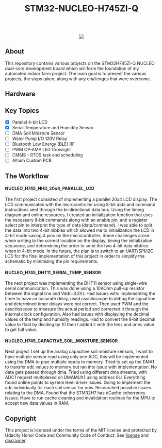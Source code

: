 
<h1 align="center">STM32-NUCLEO-H745ZI-Q</h1>
<p align="center"><strong>
</strong>
<br></p>
<br/>
<div align="center"><img src="https://user-images.githubusercontent.com/48364159/148620702-67aa7b54-be73-44d6-a2d8-1c29fc87c319.png"></img></div>
<h2>About</h2>

This repository contains various projects on the STM32H745ZI-Q NUCLEO dual-core development board which will form the foundation of my automated indoor farm project. The main goal is to present the various projects, the steps taken, along with any challenges that were overcome. 

<h2>Hardware</h2>
<!---
<p align="center" width="100%">
    <img width="32%" src="https://user-images.githubusercontent.com/48364159/148620986-f79dfd09-b9be-40c4-be96-15f0608f4593.png">
    <img width="32%" src="https://user-images.githubusercontent.com/48364159/148620925-a93bb7fc-19a9-4e30-b7e5-c543aa33bd5e.png">
    <img width="32%" src="https://user-images.githubusercontent.com/48364159/148621034-3c0db89c-8327-4b01-8de3-d26966f653da.png">
</p>
-->

<h2>Key Topics</h2>



- [x] Parallel 4-bit LCD
- [x] Serial Temperature and Humidity Sensor 
- [ ] DMA Soil Moisture Sensor 
- [ ] Water Pump I/O 120V Relay
- [ ] Bluetooth Low Energy (BLE) RF 
- [ ] PWM OP-AMP LED Growlight 
- [ ] CMSIS - RTOS task and scheduling
- [ ] Altium Custom PCB

<h2>The Workflow</h2>

#### NUCLEO_H745_NHD_20x4_PARALLEL_LCD
The first project consisted of implementing a parallel 20x4 LCD display. The LCD communicates with the microcontroller using 8-bit data and command instructions sent through the bi-directional data bus. Using the timing diagram and online resources, I created an initialization function that uses the necessary 8-bit commands along with an enable pin, and a register select pin to interpret the type of data (data/command). I was able to split the data into two 4-bit nibbles which allowed me to initialization the LCD in 4-bit mode saving 4 pins on the microcontroller. Some challenges arose when writing to the correct location on the display, timing the initialization sequence, and determining the order to send the two 4-bit data nibbles when in 4-bit mode. In the future, the plan is to switch to an UART/SPI/I2C LCD for the final implementation of this project in order to simplify the schematic by minimizing the pin requirements.

#### NUCLEO_H745_DHT11_SERIAL_TEMP_SENSOR
The next project was implementing the DHT11 sensor using single-wire serial communication. This was done using a 10KOhm pull-up resistor between the signal line and Vdd(+3.3V). Had issues with: implementing the timer to have an accurate delay, used ossciloscope to debug the signal line and determined timer delays were not correct. Then used PWM and the osscilloscope to measure the actual period and corrected it through the internal clock configuration. Also had issues with displaying the decimal values of the temp and humidity readings. Had to convert the 8-bit decimal value to float by dividing by 10 then I added it with the tens and ones value to get full value. 

#### NUCLEO_H745_CAPACTIVE_SOIL_MOISTURE_SENSOR
Next project I set up the analog capacitive soil moisture sensors, I want to have multiple sensor read using only one ADC, this will be implemented using the DMA to pipe multiple inputs to memory. Tried to set up the DMA1 to transfer adc values to memory but ran into issue with implementation. No data gets passed through dma. Tried using different dma streams, with ADC1 request multiplexed on DMAMUX1 using address 9U. Everything found online points to system level driver issues. Going to implement the adc individually for each soil sensor for now. Researched possible issues relating to the DMA. Found that the STM32H7 has dCache coherrency issues. Have to run cache cleaning and invaildation routines for the MPU to accept new data values in RAM.  


<h2>Copyright</h2>
This project is licensed under the terms of the MIT license and protected by Udacity Honor Code and Community Code of Conduct. See <a href="LICENSE.md">license</a> and <a href="LICENSE.DISCLAIMER.md">disclaimer</a>.
